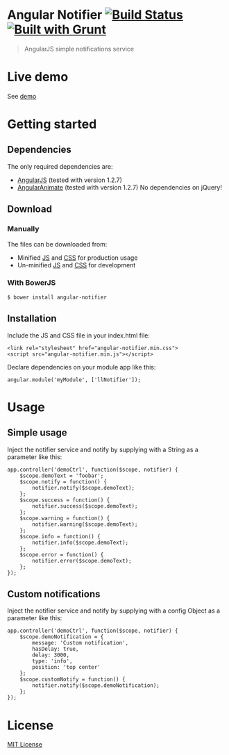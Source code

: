 Angular Notifier [![Build Status](https://travis-ci.org/l-lin/angular-notifier.png?branch=master)](https://travis-ci.org/l-lin/angular-notifier) [![Built with Grunt](https://cdn.gruntjs.com/builtwith.png)](http://gruntjs.com/)
================
> AngularJS simple notifications service

Live demo
================
See [demo](http://l-lin.github.io/angular-notifier/)

Getting started
================
Dependencies
----------------
The only required dependencies are:
* [AngularJS](http://angularjs.org/) (tested with version 1.2.7)
* [AngularAnimate](http://docs.angularjs.org/api/ngAnimate) (tested with version 1.2.7)
No dependencies on jQuery!

Download
----------------
### Manually
The files can be downloaded from:
* Minified [JS](https://github.com/l-lin/angular-notifier/dist/angular-notifier.min.js) and [CSS](https://github.com/l-lin/angular-notifier/dist/angular-notifier.min.css) for production usage
* Un-minified [JS](https://github.com/l-lin/angular-notifier/dist/angular-notifier.js) and [CSS](https://github.com/l-lin/angular-notifier/dist/angular-notifier.css) for development

### With BowerJS
```
$ bower install angular-notifier
```

Installation
----------------
Include the JS and CSS file in your index.html file: 
```
<link rel="stylesheet" href="angular-notifier.min.css">
<script src="angular-notifier.min.js"></script>
```
Declare dependencies on your module app like this:
```
angular.module('myModule', ['llNotifier']);
```

Usage
================
Simple usage
----------------
Inject the notifier service and notify by supplying with a String as a parameter like this:

```
app.controller('demoCtrl', function($scope, notifier) {
    $scope.demoText = 'foobar';
    $scope.notify = function() {
        notifier.notify($scope.demoText);
    };
    $scope.success = function() {
        notifier.success($scope.demoText);
    };
    $scope.warning = function() {
        notifier.warning($scope.demoText);
    };
    $scope.info = function() {
        notifier.info($scope.demoText);
    };
    $scope.error = function() {
        notifier.error($scope.demoText);
    };
});
```
Custom notifications
----------------
Inject the notifier service and notify by supplying with a config Object as a parameter like this:
```
app.controller('demoCtrl', function($scope, notifier) {
    $scope.demoNotification = {
        message: 'Custom notification',
        hasDelay: true,
        delay: 3000,
        type: 'info',
        position: 'top center'
    };
    $scope.customNotify = function() {
        notifier.notify($scope.demoNotification);
    };
});
```
License
================
[MIT License](http://en.wikipedia.org/wiki/MIT_License)
